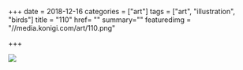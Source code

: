 +++
date = 2018-12-16
categories = ["art"]
tags = ["art", "illustration", "birds"]
title = "110"
href= ""
summary=""
featuredimg = "//media.konigi.com/art/110.png"

+++

<img src="//media.konigi.com/art/110.png" />
